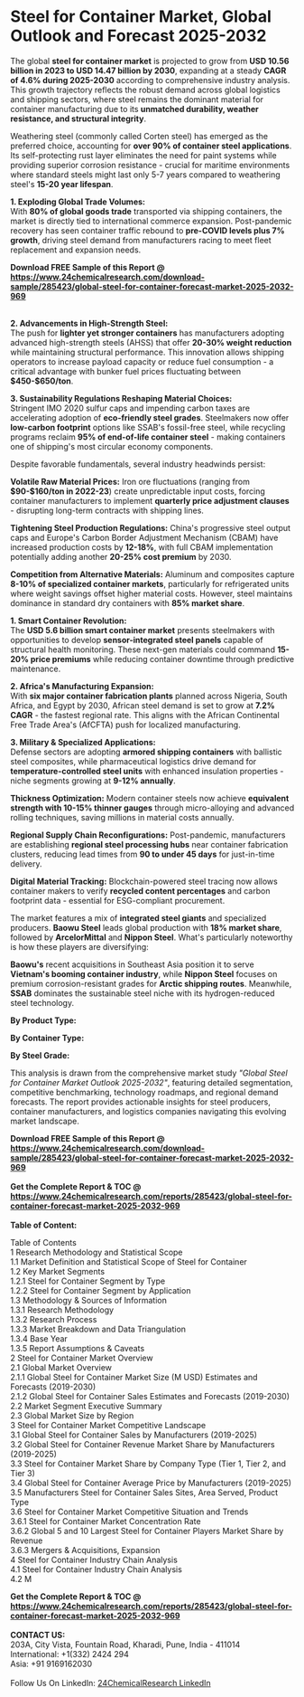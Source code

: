 <h1>Steel for Container Market, Global Outlook and Forecast 2025-2032</h1><p>The global <strong>steel for container market</strong> is projected to grow from <strong>USD 10.56 billion in 2023 to USD 14.47 billion by 2030</strong>, expanding at a steady <strong>CAGR of 4.6% during 2025-2030</strong> according to comprehensive industry analysis. This growth trajectory reflects the robust demand across global logistics and shipping sectors, where steel remains the dominant material for container manufacturing due to its <strong>unmatched durability, weather resistance, and structural integrity</strong>.</p><p>Weathering steel (commonly called Corten steel) has emerged as the preferred choice, accounting for <strong>over 90% of container steel applications</strong>. Its self-protecting rust layer eliminates the need for paint systems while providing superior corrosion resistance - crucial for maritime environments where standard steels might last only 5-7 years compared to weathering steel's <strong>15-20 year lifespan</strong>.</p><p><strong>1. Exploding Global Trade Volumes:</strong><br>
With <strong>80% of global goods trade</strong> transported via shipping containers, the market is directly tied to international commerce expansion. Post-pandemic recovery has seen container traffic rebound to <strong>pre-COVID levels plus 7% growth</strong>, driving steel demand from manufacturers racing to meet fleet replacement and expansion needs.</p><div><b>Download FREE Sample of this Report @ 
            <a href="https://www.24chemicalresearch.com/download-sample/285423/global-steel-for-container-forecast-market-2025-2032-969">
            https://www.24chemicalresearch.com/download-sample/285423/global-steel-for-container-forecast-market-2025-2032-969</a></b></div><br><p><strong>2. Advancements in High-Strength Steel:</strong><br>
The push for <strong>lighter yet stronger containers</strong> has manufacturers adopting advanced high-strength steels (AHSS) that offer <strong>20-30% weight reduction</strong> while maintaining structural performance. This innovation allows shipping operators to increase payload capacity or reduce fuel consumption - a critical advantage with bunker fuel prices fluctuating between <strong>$450-$650/ton</strong>.</p><p><strong>3. Sustainability Regulations Reshaping Material Choices:</strong><br>
Stringent IMO 2020 sulfur caps and impending carbon taxes are accelerating adoption of <strong>eco-friendly steel grades</strong>. Steelmakers now offer <strong>low-carbon footprint</strong> options like SSAB's fossil-free steel, while recycling programs reclaim <strong>95% of end-of-life container steel</strong> - making containers one of shipping's most circular economy components.</p><p>Despite favorable fundamentals, several industry headwinds persist:</p><p><strong>Volatile Raw Material Prices:</strong> Iron ore fluctuations (ranging from <strong>$90-$160/ton in 2022-23</strong>) create unpredictable input costs, forcing container manufacturers to implement <strong>quarterly price adjustment clauses</strong> - disrupting long-term contracts with shipping lines.</p><p><strong>Tightening Steel Production Regulations:</strong> China's progressive steel output caps and Europe's Carbon Border Adjustment Mechanism (CBAM) have increased production costs by <strong>12-18%</strong>, with full CBAM implementation potentially adding another <strong>20-25% cost premium</strong> by 2030.</p><p><strong>Competition from Alternative Materials:</strong> Aluminum and composites capture <strong>8-10% of specialized container markets</strong>, particularly for refrigerated units where weight savings offset higher material costs. However, steel maintains dominance in standard dry containers with <strong>85% market share</strong>.</p><p><strong>1. Smart Container Revolution:</strong><br>
The <strong>USD 5.6 billion smart container market</strong> presents steelmakers with opportunities to develop <strong>sensor-integrated steel panels</strong> capable of structural health monitoring. These next-gen materials could command <strong>15-20% price premiums</strong> while reducing container downtime through predictive maintenance.</p><p><strong>2. Africa's Manufacturing Expansion:</strong><br>
With <strong>six major container fabrication plants</strong> planned across Nigeria, South Africa, and Egypt by 2030, African steel demand is set to grow at <strong>7.2% CAGR</strong> - the fastest regional rate. This aligns with the African Continental Free Trade Area's (AfCFTA) push for localized manufacturing.</p><p><strong>3. Military &amp; Specialized Applications:</strong><br>
Defense sectors are adopting <strong>armored shipping containers</strong> with ballistic steel composites, while pharmaceutical logistics drive demand for <strong>temperature-controlled steel units</strong> with enhanced insulation properties - niche segments growing at <strong>9-12% annually</strong>.</p><p><strong>Thickness Optimization:</strong> Modern container steels now achieve <strong>equivalent strength with 10-15% thinner gauges</strong> through micro-alloying and advanced rolling techniques, saving millions in material costs annually.</p><p><strong>Regional Supply Chain Reconfigurations:</strong> Post-pandemic, manufacturers are establishing <strong>regional steel processing hubs</strong> near container fabrication clusters, reducing lead times from <strong>90 to under 45 days</strong> for just-in-time delivery.</p><p><strong>Digital Material Tracking:</strong> Blockchain-powered steel tracing now allows container makers to verify <strong>recycled content percentages</strong> and carbon footprint data - essential for ESG-compliant procurement.</p><p>The market features a mix of <strong>integrated steel giants</strong> and specialized producers. <strong>Baowu Steel</strong> leads global production with <strong>18% market share</strong>, followed by <strong>ArcelorMittal</strong> and <strong>Nippon Steel</strong>. What's particularly noteworthy is how these players are diversifying:</p><p><strong>Baowu's</strong> recent acquisitions in Southeast Asia position it to serve <strong>Vietnam's booming container industry</strong>, while <strong>Nippon Steel</strong> focuses on premium corrosion-resistant grades for <strong>Arctic shipping routes</strong>. Meanwhile, <strong>SSAB</strong> dominates the sustainable steel niche with its hydrogen-reduced steel technology.</p><p><strong>By Product Type:</strong></p><p><strong>By Container Type:</strong></p><p><strong>By Steel Grade:</strong></p><p>This analysis is drawn from the comprehensive market study <em>"Global Steel for Container Market Outlook 2025-2032"</em>, featuring detailed segmentation, competitive benchmarking, technology roadmaps, and regional demand forecasts. The report provides actionable insights for steel producers, container manufacturers, and logistics companies navigating this evolving market landscape.</p><div><b>Download FREE Sample of this Report @ 
            <a href="https://www.24chemicalresearch.com/download-sample/285423/global-steel-for-container-forecast-market-2025-2032-969">
            https://www.24chemicalresearch.com/download-sample/285423/global-steel-for-container-forecast-market-2025-2032-969</a></b></div><br><div><b>Get the Complete Report & TOC @ 
            <a href="https://www.24chemicalresearch.com/reports/285423/global-steel-for-container-forecast-market-2025-2032-969">
            https://www.24chemicalresearch.com/reports/285423/global-steel-for-container-forecast-market-2025-2032-969</a></b></div><br>
            <b>Table of Content:</b><p>Table of Contents<br />
1 Research Methodology and Statistical Scope<br />
1.1 Market Definition and Statistical Scope of Steel for Container<br />
1.2 Key Market Segments<br />
1.2.1 Steel for Container Segment by Type<br />
1.2.2 Steel for Container Segment by Application<br />
1.3 Methodology & Sources of Information<br />
1.3.1 Research Methodology<br />
1.3.2 Research Process<br />
1.3.3 Market Breakdown and Data Triangulation<br />
1.3.4 Base Year<br />
1.3.5 Report Assumptions & Caveats<br />
2 Steel for Container Market Overview<br />
2.1 Global Market Overview<br />
2.1.1 Global Steel for Container Market Size (M USD) Estimates and Forecasts (2019-2030)<br />
2.1.2 Global Steel for Container Sales Estimates and Forecasts (2019-2030)<br />
2.2 Market Segment Executive Summary<br />
2.3 Global Market Size by Region<br />
3 Steel for Container Market Competitive Landscape<br />
3.1 Global Steel for Container Sales by Manufacturers (2019-2025)<br />
3.2 Global Steel for Container Revenue Market Share by Manufacturers (2019-2025)<br />
3.3 Steel for Container Market Share by Company Type (Tier 1, Tier 2, and Tier 3)<br />
3.4 Global Steel for Container Average Price by Manufacturers (2019-2025)<br />
3.5 Manufacturers Steel for Container Sales Sites, Area Served, Product Type<br />
3.6 Steel for Container Market Competitive Situation and Trends<br />
3.6.1 Steel for Container Market Concentration Rate<br />
3.6.2 Global 5 and 10 Largest Steel for Container Players Market Share by Revenue<br />
3.6.3 Mergers & Acquisitions, Expansion<br />
4 Steel for Container Industry Chain Analysis<br />
4.1 Steel for Container Industry Chain Analysis<br />
4.2 M</p><div><b>Get the Complete Report & TOC @ 
            <a href="https://www.24chemicalresearch.com/reports/285423/global-steel-for-container-forecast-market-2025-2032-969">
            https://www.24chemicalresearch.com/reports/285423/global-steel-for-container-forecast-market-2025-2032-969</a></b></div><br><b>CONTACT US:</b><br>
            203A, City Vista, Fountain Road, Kharadi, Pune, India - 411014<br>
            International: +1(332) 2424 294<br>
            Asia: +91 9169162030 <br><br>
            Follow Us On LinkedIn: <a href="https://www.linkedin.com/company/24chemicalresearch/">24ChemicalResearch LinkedIn</a>